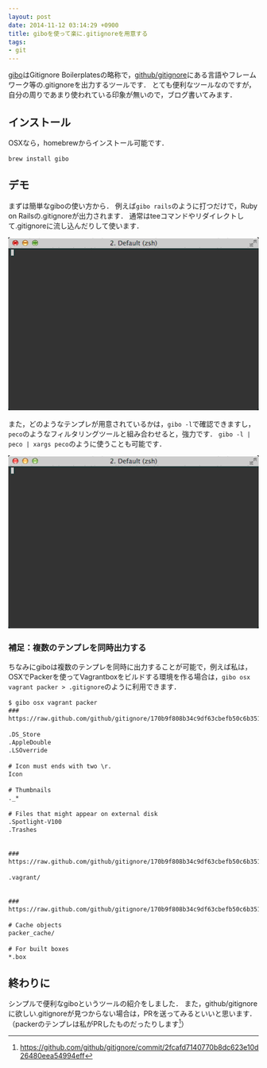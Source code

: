 ```yaml
---
layout: post
date: 2014-11-12 03:14:29 +0900
title: giboを使って楽に.gitignoreを用意する
tags: 
- git
---
```

[gibo](https://github.com/simonwhitaker/gibo)はGitignore Boilerplatesの略称で，[github/gitignore](https://github.com/github/gitignore)にある言語やフレームワーク等の.gitignoreを出力するツールです．
とても便利なツールなのですが，自分の周りであまり使われている印象が無いので，ブログ書いてみます．

## インストール

OSXなら，homebrewからインストール可能です．

```
brew install gibo
```

## デモ

まずは簡単なgiboの使い方から．
例えば`gibo rails`のように打つだけで，Ruby on Railsの.gitignoreが出力されます．
通常はteeコマンドやリダイレクトして.gitignoreに流し込んだりして使います．

![](/images/2014/11/12/demo.gif)

また，どのようなテンプレが用意されているかは，`gibo -l`で確認できますし，`peco`のようなフィルタリングツールと組み合わせると，強力です．
`gibo -l | peco | xargs peco`のように使うことも可能です．

![](/images/2014/11/12/demo2.gif)

### 補足：複数のテンプレを同時出力する

ちなみにgiboは複数のテンプレを同時に出力することが可能で，例えば私は，OSXでPackerを使ってVagrantboxをビルドする環境を作る場合は，`gibo osx vagrant packer > .gitignore`のように利用できます．

```
$ gibo osx vagrant packer
### https://raw.github.com/github/gitignore/170b9f808b34c9df63cbefb50c6b3517270755ec/Global/osx.gitignore

.DS_Store
.AppleDouble
.LSOverride

# Icon must ends with two \r.
Icon

# Thumbnails
._*

# Files that might appear on external disk
.Spotlight-V100
.Trashes


### https://raw.github.com/github/gitignore/170b9f808b34c9df63cbefb50c6b3517270755ec/Global/vagrant.gitignore

.vagrant/


### https://raw.github.com/github/gitignore/170b9f808b34c9df63cbefb50c6b3517270755ec/packer.gitignore

# Cache objects
packer_cache/

# For built boxes
*.box
```

## 終わりに

シンプルで便利なgiboというツールの紹介をしました．
また，github/gitignoreに欲しい.gitignoreが見つからない場合は，PRを送ってみるといいと思います．
（packerのテンプレは私がPRしたものだったりします[^1]）

[^1]: https://github.com/github/gitignore/commit/2fcafd7140770b8dc623e10d26480eea54994eff
